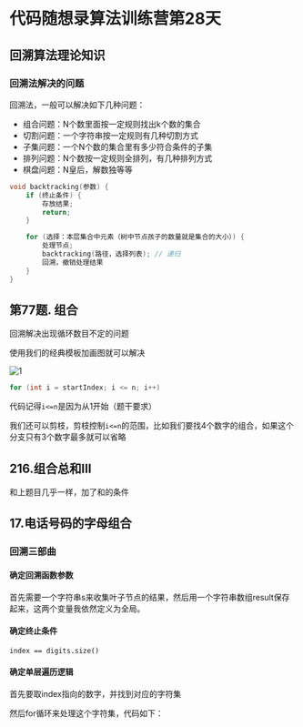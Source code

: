 # 代码随想录算法训练营第28天

## 回溯算法理论知识

### 回溯法解决的问题

回溯法，一般可以解决如下几种问题：

- 组合问题：N个数里面按一定规则找出k个数的集合
- 切割问题：一个字符串按一定规则有几种切割方式
- 子集问题：一个N个数的集合里有多少符合条件的子集
- 排列问题：N个数按一定规则全排列，有几种排列方式
- 棋盘问题：N皇后，解数独等等

```cpp
void backtracking(参数) {
    if (终止条件) {
        存放结果;
        return;
    }

    for (选择：本层集合中元素（树中节点孩子的数量就是集合的大小）) {
        处理节点;
        backtracking(路径，选择列表); // 递归
        回溯，撤销处理结果
    }
}
```

## 第77题. 组合

回溯解决出现循环数目不定的问题

使用我们的经典模板加画图就可以解决

![1](D:\Liprogress\leetcode\lc.github.io\回溯算法\图\1.png)

```cpp
for (int i = startIndex; i <= n; i++)
```

代码记得`i<=n`是因为从1开始（题干要求）

我们还可以剪枝，剪枝控制`i<=n`的范围，比如我们要找4个数字的组合，如果这个分支只有3个数字最多就可以省略

## 216.组合总和III

和上题目几乎一样，加了和的条件

## 17.电话号码的字母组合

### 回溯三部曲

#### 确定回溯函数参数

首先需要一个字符串s来收集叶子节点的结果，然后用一个字符串数组result保存起来，这两个变量我依然定义为全局。

#### 确定终止条件

`index == digits.size()`

#### 确定单层遍历逻辑

首先要取index指向的数字，并找到对应的字符集

然后for循环来处理这个字符集，代码如下：